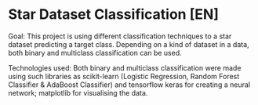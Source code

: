# Star Dataset Classification [EN]

Goal: This project is using different classification techniques to a star dataset predicting a target class. Depending on a kind of dataset in a data, both binary and multiclass classification can be used. 

Technologies used: Both binary and multiclass classification were made using such libraries as scikit-learn (Logistic Regression, Random Forest Classifier & AdaBoost Classifier) and tensorflow keras for creating a neural network; matplotlib for visualising the data.

